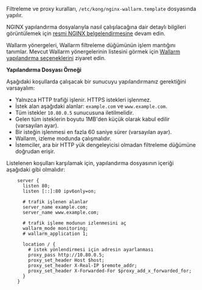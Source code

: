 Filtreleme ve proxy kuralları, `/etc/kong/nginx-wallarm.template` dosyasında yapılır.

NGINX yapılandırma dosyalarıyla nasıl çalışılacağına dair detaylı bilgileri görüntülemek için [resmi NGINX belgelendirmesine](https://nginx.org/en/docs/beginners_guide.html) devam edin.

Wallarm yönergeleri, Wallarm filtreleme düğümünün işlem mantığını tanımlar. Mevcut Wallarm yönergelerinin listesini görmek için [Wallarm yapılandırma seçeneklerini](../admin-en/configure-parameters-en.md) ziyaret edin.

**Yapılandırma Dosyası Örneği**

Aşağıdaki koşullarda çalışacak bir sunucuyu yapılandırmanız gerektiğini varsayalım:
* Yalnızca HTTP trafiği işlenir. HTTPS istekleri işlenmez.
* İstek alan aşağıdaki alanlar: `example.com` ve `www.example.com`.
* Tüm istekler `10.80.0.5` sunucusuna iletilmelidir.
* Gelen tüm isteklerin boyutu 1MB'den küçük olarak kabul edilir (varsayılan ayar).
* Bir isteğin işlenmesi en fazla 60 saniye sürer (varsayılan ayar).
* Wallarm, izleme modunda çalışmalıdır.
* İstemciler, ara bir HTTP yük dengeleyicisi olmadan filtreleme düğümüne doğrudan erişir.

Listelenen koşulları karşılamak için, yapılandırma dosyasının içeriği aşağıdaki gibi olmalıdır:

```
    server {
      listen 80;
      listen [::]:80 ipv6only=on;

      # trafik işlenen alanlar
      server_name example.com; 
      server_name www.example.com;

      # trafik işleme modunun izlenmesini aç
      wallarm_mode monitoring; 
      # wallarm_application 1;

      location / {
        # istek yönlendirmesi için adresin ayarlanması
        proxy_pass http://10.80.0.5; 
        proxy_set_header Host $host;
        proxy_set_header X-Real-IP $remote_addr;
        proxy_set_header X-Forwarded-For $proxy_add_x_forwarded_for;
      }
    }
```
